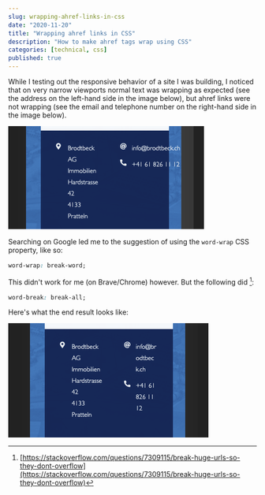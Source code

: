 ```yaml
---
slug: wrapping-ahref-links-in-css
date: "2020-11-20"
title: "Wrapping ahref links in CSS"
description: "How to make ahref tags wrap using CSS"
categories: [technical, css]
published: true
---
```


While I testing out the responsive behavior of a site I was building, I noticed that on very narrow viewports normal text was wrapping as expected (see the address on the left-hand side in the image below), but ahref links were not wrapping (see the email and telephone number on the right-hand side in the image below).

![](images/wrapping-failing.png)

Searching on Google led me to the suggestion of using the `word-wrap` CSS property, like so:

```css
word-wrap: break-word;
```

This didn't work for me (on Brave/Chrome) however. But the following did [^1]:

```css
word-break: break-all;
```

Here's what the end result looks like:

![](images/end-result.png)

[^1]: [https://stackoverflow.com/questions/7309115/break-huge-urls-so-they-dont-overflow](https://stackoverflow.com/questions/7309115/break-huge-urls-so-they-dont-overflow)